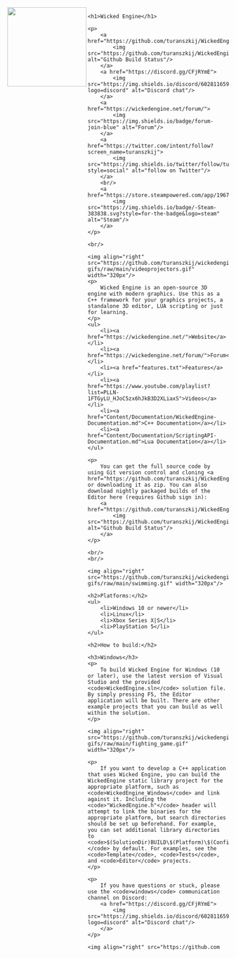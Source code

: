 <!DOCTYPE html>
<html lang="en">
<head>
    <meta charset="UTF-8">
    <meta name="viewport" content="width=device-width, initial-scale=1.0">
    <title>Wicked Engine</title>
</head>
<body>
    <img align="left" src="Content/logo_small.png" width="180px"/>

    <h1>Wicked Engine</h1>

    <p>
        <a href="https://github.com/turanszkij/WickedEngine/actions">
            <img src="https://github.com/turanszkij/WickedEngine/workflows/Build/badge.svg" alt="Github Build Status"/>
        </a>
        <a href="https://discord.gg/CFjRYmE">
            <img src="https://img.shields.io/discord/602811659224088577?logo=discord" alt="Discord chat"/>
        </a>
        <a href="https://wickedengine.net/forum/">
            <img src="https://img.shields.io/badge/forum-join-blue" alt="Forum"/>
        </a>
        <a href="https://twitter.com/intent/follow?screen_name=turanszkij">
            <img src="https://img.shields.io/twitter/follow/turanszkij.svg?style=social" alt="follow on Twitter"/>
        </a>
        <br/>
        <a href="https://store.steampowered.com/app/1967460/Wicked_Engine/">
            <img src="https://img.shields.io/badge/-Steam-383838.svg?style=for-the-badge&logo=steam" alt="Steam"/>
        </a>
    </p>

    <br/>

    <img align="right" src="https://github.com/turanszkij/wickedengine-gifs/raw/main/videoprojectors.gif" width="320px"/>
    <p>
        Wicked Engine is an open-source 3D engine with modern graphics. Use this as a C++ framework for your graphics projects, a standalone 3D editor, LUA scripting or just for learning.
    </p>
    <ul>
        <li><a href="https://wickedengine.net/">Website</a></li>
        <li><a href="https://wickedengine.net/forum/">Forum</a></li>
        <li><a href="features.txt">Features</a></li>
        <li><a href="https://www.youtube.com/playlist?list=PLLN-1FTGyLU_HJoC5zx6hJkB3D2XLiaxS">Videos</a></li>
        <li><a href="Content/Documentation/WickedEngine-Documentation.md">C++ Documentation</a></li>
        <li><a href="Content/Documentation/ScriptingAPI-Documentation.md">Lua Documentation</a></li>
    </ul>

    <p>
        You can get the full source code by using Git version control and cloning <a href="https://github.com/turanszkij/WickedEngine.git">https://github.com/turanszkij/WickedEngine.git</a>, or downloading it as zip. You can also download nightly packaged builds of the Editor here (requires Github sign in):
        <a href="https://github.com/turanszkij/WickedEngine/actions">
            <img src="https://github.com/turanszkij/WickedEngine/workflows/Build/badge.svg" alt="Github Build Status"/>
        </a>
    </p>

    <br/>
    <br/>

    <img align="right" src="https://github.com/turanszkij/wickedengine-gifs/raw/main/swimming.gif" width="320px"/>

    <h2>Platforms:</h2>
    <ul>
        <li>Windows 10 or newer</li>
        <li>Linux</li>
        <li>Xbox Series X|S</li>
        <li>PlayStation 5</li>
    </ul>

    <h2>How to build:</h2>

    <h3>Windows</h3>
    <p>
        To build Wicked Engine for Windows (10 or later), use the latest version of Visual Studio and the provided <code>WickedEngine.sln</code> solution file. By simply pressing F5, the Editor application will be built. There are other example projects that you can build as well within the solution.
    </p>

    <img align="right" src="https://github.com/turanszkij/wickedengine-gifs/raw/main/fighting_game.gif" width="320px"/>

    <p>
        If you want to develop a C++ application that uses Wicked Engine, you can build the WickedEngine static library project for the appropriate platform, such as <code>WickedEngine_Windows</code> and link against it. Including the <code>"WickedEngine.h"</code> header will attempt to link the binaries for the appropriate platform, but search directories should be set up beforehand. For example, you can set additional library directories to <code>$(SolutionDir)BUILD\$(Platform)\$(Configuration)</code> by default. For examples, see the <code>Template</code>, <code>Tests</code>, and <code>Editor</code> projects.
    </p>

    <p>
        If you have questions or stuck, please use the <code>windows</code> communication channel on Discord:
        <a href="https://discord.gg/CFjRYmE">
            <img src="https://img.shields.io/discord/602811659224088577?logo=discord" alt="Discord chat"/>
        </a>
    </p>

    <img align="right" src="https://github.com
